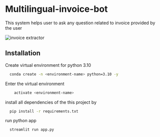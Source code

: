 # Multilingual-invoice-bot
This system helps user to ask any question related to invoice provided by the user


![invoice extractor](https://github.com/saurabhznaikz/Multilingual-invoice-bot/blob/main/invoice%20extractor%20better.gif)

## Installation

Create virtual environment for python 3.10

```bash
  conda create -n <environment-name> python=3.10 -y
```
Enter the virtual environment
```bash
    activate <environment-name>
```
install all dependencies of the this project by 
```bash
  pip install -r requirements.txt
```
run python app
```bash
  streamlit run app.py
```
